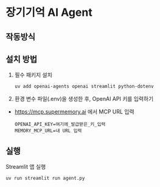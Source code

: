 


# 장기기억 AI Agent

## 작동방식


## 설치 방법

1. 필수 패키지 설치  
   ```bash
   uv add openai-agents openai streamlit python-dotenv 
   ```

2. 환경 변수 파일(.env)을 생성한 후, OpenAI API 키를 입력하기
 - https://mcp.supermemory.ai 에서 MCP URL 입력
   ```env
   OPENAI_API_KEY=여기에_발급받은_키_입력
   MEMORY_MCP_URL=내 URL 입력
   ```

## 실행

Streamlit 앱 실행  
   ```bash
   uv run streamlit run agent.py
   ```


